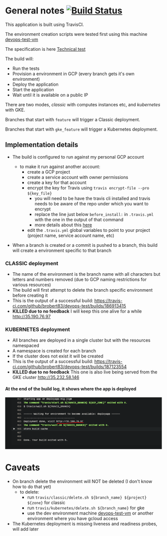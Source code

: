 # General notes [![Build Status](https://travis-ci.com/brobert83/devops-test.svg?branch=master)](https://travis-ci.com/brobert83/devops-test)

This application is built using TravisCI.

The environment creation scripts were tested first using this machine [devops-test-vm](https://github.com/brobert83/devops-test-vm)

The specification is here [Technical test](docs/TechnicalTest.md)

The build will:
- Run the tests
- Provision a environment in GCP (every branch gets it's own environment)
- Deploy the application 
- Start the application
- Wait until it is available on a public IP

There are two modes, _classic_ with computes instances etc, and _kubernetes_ with GKE.

Branches that start with `feature` will trigger a Classic deployment.

Branches that start with `gke_feature` will trigger a Kubernetes deployment.

## Implementation details

- The build is configured to run against my personal GCP account
    - to make it run against another account:
        - create a GCP project
        - create a service account with owner permissions
        - create a key for that account
        - encrypt the key for Travis using `travis encrypt-file --pro ${key_file}` 
          - you will need to be have the travis cli installed and travis needs to be aware of the repo under which you want to encrypt 
          - replace the line just below `before_install:` in `.travis.yml` with the one in the output of that command
          - more details about this [here](https://docs.travis-ci.com/user/encrypting-files/)
        - edit the `.travis.yml` global variables to point to your project (project name, service account name, etc)

- When a branch is created or a commit is pushed to a branch, this build will create a environment specific to that branch        

### CLASSIC deployment 
- The name of the environment is the branch name with all characters but letters and numbers removed (due to GCP naming restrictions for various resources)            
- The build will first attempt to delete the branch specific environment before creating it
- This is the output of a successful build: https://travis-ci.com/github/brobert83/devops-test/builds/186913415
- **KILLED due to no feedback** I will keep this one alive for a while http://35.190.76.97

### KUBERNETES deployment
- All branches are deployed in a single cluster but with the resources namespaced
- A namespace is created for each branch
- If the cluster does not exist it will be created
- This is the output of a successful build: https://travis-ci.com/github/brobert83/devops-test/builds/187123554
- **KILLED due to no feedback** This one is also live being served from the GKE cluster http://35.232.58.146
    
#### At the end of the build log, it shows where the app is deployed 
![Alt text](docs/output_target.png?raw=true)

# Caveats
- On branch delete the environment will NOT be deleted (I don't know how to do that yet)
  - to delete:
    - run `travis/classic/delete.sh ${branch_name} ${project} ${zone}` for classic 
    - run `travis/kubernetes/delete.sh ${branch_name}` for gke 
    - use the dev environment machine [devops-test-vm](https://github.com/brobert83/devops-test-vm) or another environment where you have gcloud access
- The Kubernetes deployment is missing liveness and readiness probes, will add later